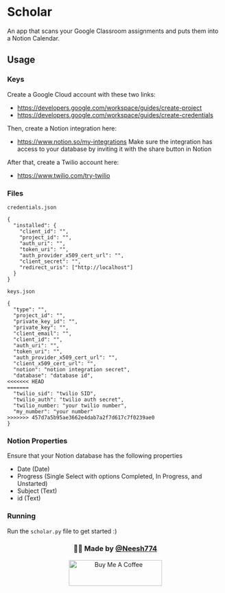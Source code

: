 # Scholar

An app that scans your Google Classroom assignments and puts them into a Notion Calendar.

## Usage

### Keys

Create a Google Cloud account with these two links:

- https://developers.google.com/workspace/guides/create-project
- https://developers.google.com/workspace/guides/create-credentials

Then, create a Notion integration here:

- https://www.notion.so/my-integrations
  Make sure the integration has access to your database by inviting it with the share button in Notion

After that, create a Twilio account here:

- https://www.twilio.com/try-twilio

### Files

`credentials.json`

```
{
  "installed": {
    "client_id": "",
    "project_id": "",
    "auth_uri": "",
    "token_uri": "",
    "auth_provider_x509_cert_url": "",
    "client_secret": "",
    "redirect_uris": ["http://localhost"]
  }
}
```

`keys.json`

```
{
  "type": "",
  "project_id": "",
  "private_key_id": "",
  "private_key": "",
  "client_email": "",
  "client_id": "",
  "auth_uri": "",
  "token_uri": "",
  "auth_provider_x509_cert_url": "",
  "client_x509_cert_url": "",
  "notion": "notion integration secret",
  "database": "database id",
<<<<<<< HEAD
=======
  "twilio_sid": "twilio SID",
  "twilio_auth": "twilio auth secret",
  "twilio_number: "your twilio number",
  "my_number": "your number"
>>>>>>> 457d7a5b95ae3662e4dab7a2f7d617c7f0239ae0
}
```

### Notion Properties

Ensure that your Notion database has the following properties

- Date (Date)
- Progress (Single Select with options Completed, In Progress, and Unstarted)
- Subject (Text)
- id (Text)

### Running

Run the `scholar.py` file to get started :)

<h3 align="center">🙋‍♂️ Made by <a href="https://twitter.com/Neesh774">@Neesh774</a></h3>
<p align="center">
  <a href="https://www.buymeacoffee.com/ilioslabs" target="_blank">
    <img src="https://cdn.buymeacoffee.com/buttons/v2/default-violet.png" alt="Buy Me A Coffee" style="height: 60px !important;width: 217px !important;" >
  </a>
</p>
